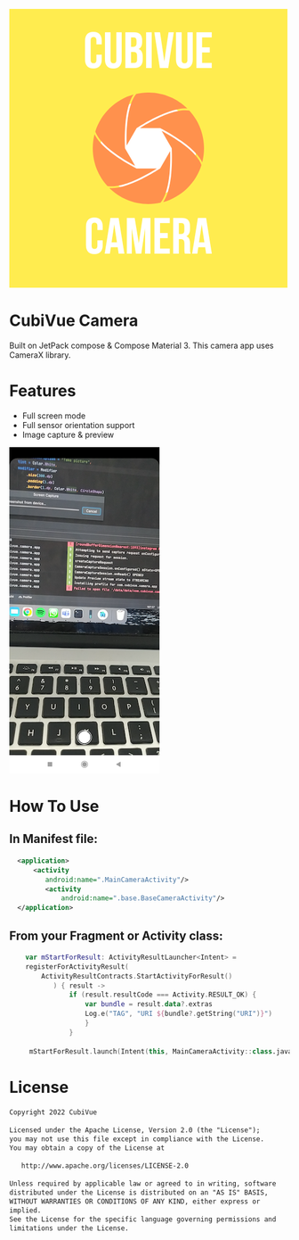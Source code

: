![Download](/images/1.png)

# CubiVue Camera
Built on JetPack compose & Compose Material 3. This camera app uses CameraX library.

# Features
- Full screen mode
- Full sensor orientation support
- Image capture & preview

![Images](/images/2.png)


# How To Use

## In Manifest file:

```xml
  <application>
      <activity
         android:name=".MainCameraActivity"/>
         <activity
             android:name=".base.BaseCameraActivity"/>
  </application>
```
    

## From your Fragment or Activity class:

```kotlin
    var mStartForResult: ActivityResultLauncher<Intent> =
    registerForActivityResult(
        ActivityResultContracts.StartActivityForResult()
           ) { result ->
               if (result.resultCode === Activity.RESULT_OK) {
                   var bundle = result.data?.extras
                   Log.e("TAG", "URI ${bundle?.getString("URI")}")
                   }
               }

     mStartForResult.launch(Intent(this, MainCameraActivity::class.java))
```

# License

    Copyright 2022 CubiVue

    Licensed under the Apache License, Version 2.0 (the "License");
    you may not use this file except in compliance with the License.
    You may obtain a copy of the License at

       http://www.apache.org/licenses/LICENSE-2.0

    Unless required by applicable law or agreed to in writing, software
    distributed under the License is distributed on an "AS IS" BASIS,
    WITHOUT WARRANTIES OR CONDITIONS OF ANY KIND, either express or implied.
    See the License for the specific language governing permissions and
    limitations under the License.
